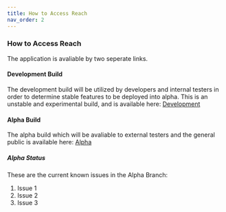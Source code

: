 ```yaml
---
title: How to Access Reach
nav_order: 2
---
```


### How to Access Reach
  The application is avaliable by two seperate links. 

#### Development Build
  The development build will be utilized by developers and internal testers in order to determine stable features to be deployed into alpha. This is an unstable and experimental build, and is available here: [Development](https://master.d1t7lxoixksik3.amplifyapp.com/)

#### Alpha Build
  The alpha build which will be avaliable to external testers and the general public is available here: [Alpha](https://production.d1t7lxoixksik3.amplifyapp.com/)

##### Alpha Status
  These are the current known issues in the Alpha Branch:
  1. Issue 1
  2. Issue 2
  3. Issue 3
